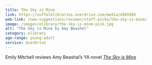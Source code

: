 ```yaml
---
title: The Sky is Mine
link: https://suffolklibraries.overdrive.com/media/4965983
web-link: /new-suggestions/reviews/staff-picks/the-sky-is-mine/
image: /images/elibrary/the-sky-is-mine-pick.jpg
alt: "The Sky is Mine by Amy Beashel"
category: elibrary
age-range: young-adult
service: OverDrive
---
```


Emily Mitchell reviews Amy Beashal’s YA novel [<cite>The Sky is Mine</cite>](suffolklibraries.overdrive.com/media/4965983)
